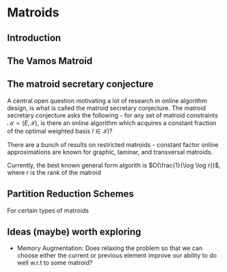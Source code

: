 # Matroids 


## Introduction


## The Vamos Matroid 

## The matroid secretary conjecture 

A central open question motivating a lot of research in online algorithm design, is what is called the matroid secretary conjecture. The matroid secretary conjecture asks the following - for any set of matroid constraints $\mathcal{M} = (E, \mathcal{I})$, is there an online algorithm which acquires a constant fraction of the optimal weighted basis $I \in \mathcal{I})$? 

There are a bunch of results on restricted matroids - constant factor online approximations are known for graphic, laminar, and transversal matroids. 

Currently, the best known general form algorith is $O(\frac{1}{\log \log r})$, where $r$ is the rank of the matroid

## Partition Reduction Schemes 

For certain types of matroids 



## Ideas (maybe) worth exploring

- Memory Augmentation: Does relaxing the problem so that we can choose either the current or previous element improve our ability to do well w.r.t to some matroid? 

